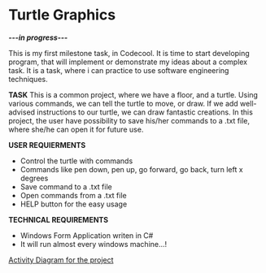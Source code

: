 # Turtle Graphics

***---in progress---***

This is my first milestone task, in Codecool. It is time to start developing program, that will implement or demonstrate my ideas about a complex task. It is a task, where i can practice to use software engineering techniques.

**TASK**
This is a common project, where we have a floor, and a turtle. Using various commands, we can tell the turtle to move, or draw. If we add well-advised instructions to our turtle, we can draw fantastic creations.
In this project, the user have possibility to save his/her commands to a .txt file, where she/he can open it for future use.
 
**USER REQUIERMENTS**
 - Control the turtle with commands
 - Commands like pen down, pen up, go forward, go back, turn left x degrees
 - Save command to a .txt file
 - Open commands from a .txt file
 - HELP button for the easy usage

**TECHNICAL REQUIREMENTS**
 - Windows Form Application writen in C#
 - It will run almost every windows machine...!


[Activity Diagram for the project](https://drive.google.com/file/d/0BwZEuispg21LZVRYMjhDcnh1WDg/view?usp=sharinghttps://drive.google.com/file/d/0BwZEuispg21LZVRYMjhDcnh1WDg/view?usp=sharing)

